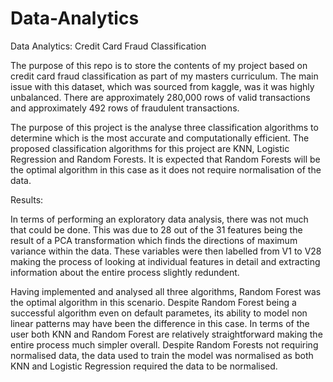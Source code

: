 # Data-Analytics
Data Analytics: Credit Card Fraud Classification

The purpose of this repo is to store the contents of my project based on credit card fraud classification as part of my masters curriculum.
The main issue with this dataset, which was sourced from kaggle, was it was highly unbalanced. There are approximately 280,000 rows of valid transactions and approximately 492 rows of fraudulent transactions.

The purpose of this project is the analyse three classification algorithms to determine which is the most accurate and computationally efficient. The proposed classification algorithms for this project are KNN, Logistic Regression and Random Forests. It is expected that Random Forests will be the optimal algorithm in this case as it does not require normalisation of the data.


Results:

In terms of performing an exploratory data analysis, there was not much that could be done. This was due to 28 out of the 31 features being the result of a PCA transformation which finds the directions of maximum variance within the data. These variables were then labelled from V1 to V28 making the process of looking at individual features in detail and extracting information about the entire process slightly redundent.

Having implemented and analysed all three algorithms, Random Forest was the optimal algorithm in this scenario. Despite Random Forest being a successful algorithm even on default parametes, its ability to model non linear patterns may have been the difference in this case. In terms of the user both KNN and Random Forest are relatively straightforward making the entire process much simpler overall. Despite Random Forests not requiring normalised data, the data used to train the model was normalised as both KNN and Logistic Regression required the data to be normalised.
